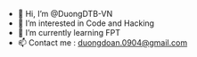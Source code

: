 - 👋 Hi, I’m @DuongDTB-VN
- 👀 I’m interested in Code and Hacking
- 🌱 I’m currently learning FPT
- 📫 Contact me : duongdoan.0904@gmail.com

<!---
DuongDTB-VN/DuongDTB-VN is a ✨ special ✨ repository because its `README.md` (this file) appears on your GitHub profile.
You can click the Preview link to take a look at your changes.
--->
